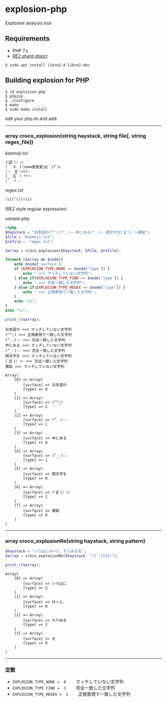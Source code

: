 # explosion-php
Explosive analysis tool

## Requirements

* PHP 7.x
* [RE2 shard object](https://github.com/google/re2)

```
$ sudo apt install libre2-4 libre2-dev
```

## Building explosion for PHP

```
$ cd explosion-php
$ phpize
$ ./configure
$ make
$ sudo make install
```


edit your php.ini and add:

-----

### array croco_explosion(string haystack, string file[, string regex_file])

*kaomoji.txt*
```php
(ﾟДﾟ)ﾉ ｧｨ
(　´∀｀)つ≡≡≡愛愛愛)Д｀)ｸﾞｼｬ
<丶｀Д´>ｱｲｺﾞｰ
(＿´Д｀) ｱｲｰﾝ
(^_-)-☆
```

*regex.txt*
```php
(\([^\)]+\))
```
(RE2 style regular expression)

*sample.php*

```php
<?php
$haystack = "日本語の(^^;)(^_-)-☆中にある(^_-)-☆顔文字を(ﾟДﾟ)ﾉ ｧｨ爆裂";
$file = "kaomoji.txt";
$refile = "regex.txt";

$array = croco_explosion($haystack, $file, $refile);

foreach ($array as $node){
    echo $node['surface'];
    if (EXPLOSION_TYPE_NONE == $node['type']) {
        echo " <<< マッチしていない文字列";
    } else if(EXPLOSION_TYPE_FIND == $node['type']) {
        echo " <<< 完全一致した文字列";
    } else if(EXPLOSION_TYPE_REGEX == $node['type']) {
        echo " <<< 正規表現で一致した文字列";
    }
    echo "\n";
}
echo "\n";

print_r($array);
```


```
日本語の <<< マッチしていない文字列
(^^;) <<< 正規表現で一致した文字列
(^_-)-☆ <<< 完全一致した文字列
中にある <<< マッチしていない文字列
(^_-)-☆ <<< 完全一致した文字列
顔文字を <<< マッチしていない文字列
(ﾟДﾟ)ﾉ ｧｨ <<< 完全一致した文字列
爆裂 <<< マッチしていない文字列

Array(
    [0] => Array(
        [surface] => 日本語の
        [type] => 0
    )
    [1] => Array(
        [surface] => (^^;)
        [type] => 2
    )
    [2] => Array(
        [surface] => (^_-)-☆
        [type] => 1
    )
    [3] => Array(
        [surface] => 中にある
        [type] => 0
    )
    [4] => Array(
        [surface] => (^_-)-☆
        [type] => 1
    )
    [5] => Array(
        [surface] => 顔文字を
        [type] => 0
    )
    [6] => Array(
        [surface] => (ﾟДﾟ)ﾉ ｧｨ
        [type] => 1
    )
    [7] => Array(
        [surface] => 爆裂
        [type] => 0
    )
)
```
-----


### array croco_explosionRe(string haystack, string pattern)

```php
$haystack = "いろはにほへと、ちりぬるを";
$array = croco_explosionRe($haystack, "([^、]{4})");

print_r($array);
```

```
Array(
    [0] => Array(
        [surface] => いろはに
        [type] => 2
    )
    [1] => Array(
        [surface] => ほへと、
        [type] => 0
    )
    [2] => Array(
        [surface] => ちりぬる
        [type] => 2
    )
    [3] => Array(
        [surface] => を
        [type] => 0
    )
)
```
-----


### 定数

  * `EXPLOSION_TYPE_NONE =  0` 　　マッチしていない文字列
  * `EXPLOSION_TYPE_FIND =  1` 　　完全一致した文字列
  * `EXPLOSION_TYPE_REGEX =  2` 　　正規表現で一致した文字列
